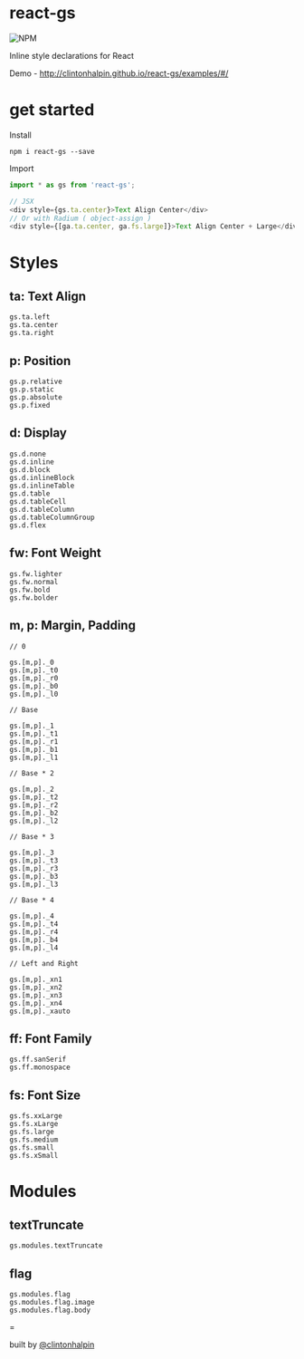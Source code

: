 # react-gs

![NPM](https://img.shields.io/npm/v/react-gs.svg)
    
Inline style declarations for React

Demo - http://clintonhalpin.github.io/react-gs/examples/#/

# get started

Install
```
npm i react-gs --save
```

Import
```javascript
import * as gs from 'react-gs';

// JSX
<div style={gs.ta.center}>Text Align Center</div>
// Or with Radium ( object-assign )
<div style={[ga.ta.center, ga.fs.large]}>Text Align Center + Large</div>
```

# Styles

## ta: Text Align

```
gs.ta.left
gs.ta.center
gs.ta.right
```

## p: Position

```
gs.p.relative
gs.p.static
gs.p.absolute
gs.p.fixed
```

## d: Display

```
gs.d.none
gs.d.inline
gs.d.block
gs.d.inlineBlock
gs.d.inlineTable
gs.d.table
gs.d.tableCell
gs.d.tableColumn
gs.d.tableColumnGroup
gs.d.flex
```

## fw: Font Weight
```
gs.fw.lighter
gs.fw.normal
gs.fw.bold
gs.fw.bolder
```

## m, p: Margin, Padding

```
// 0

gs.[m,p]._0
gs.[m,p]._t0
gs.[m,p]._r0
gs.[m,p]._b0
gs.[m,p]._l0

// Base

gs.[m,p]._1
gs.[m,p]._t1
gs.[m,p]._r1
gs.[m,p]._b1
gs.[m,p]._l1

// Base * 2

gs.[m,p]._2
gs.[m,p]._t2
gs.[m,p]._r2
gs.[m,p]._b2
gs.[m,p]._l2

// Base * 3

gs.[m,p]._3
gs.[m,p]._t3
gs.[m,p]._r3
gs.[m,p]._b3
gs.[m,p]._l3

// Base * 4

gs.[m,p]._4
gs.[m,p]._t4
gs.[m,p]._r4
gs.[m,p]._b4
gs.[m,p]._l4

// Left and Right

gs.[m,p]._xn1
gs.[m,p]._xn2
gs.[m,p]._xn3
gs.[m,p]._xn4
gs.[m,p]._xauto
```

## ff: Font Family

```
gs.ff.sanSerif
gs.ff.monospace
```

## fs: Font Size

```
gs.fs.xxLarge
gs.fs.xLarge
gs.fs.large
gs.fs.medium
gs.fs.small
gs.fs.xSmall
```

# Modules

## textTruncate
 
```
gs.modules.textTruncate
```

## flag

```
gs.modules.flag
gs.modules.flag.image
gs.modules.flag.body
```
=

built by [@clintonhalpin](http://clintonhalpin.com)

